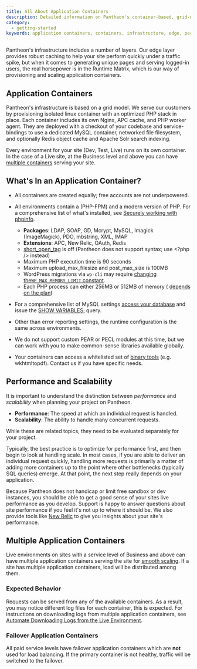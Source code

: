```yaml
---
title: All About Application Containers
description: Detailed information on Pantheon's container-based, grid-model infrastructure.
category:
  - getting-started
keywords: application containers, containers, infrastructure, edge, performance, scalability, scaling
---
```

Pantheon's infrastructure includes a number of layers. Our edge layer provides robust caching to help your site perform quickly under a traffic spike, but when it comes to generating unique pages and serving logged-in users, the real horsepower is in the Runtime Matrix, which is our way of provisioning and scaling application containers.

## Application Containers

Pantheon's infrastructure is based on a grid model. We serve our customers by provisioning isolated linux container with an optimized PHP stack in place. Each container includes its own Nginx, APC cache, and PHP worker agent. They are deployed with a checkout of your codebase and service-bindings to use a dedicated MySQL container, networked file filesystem, and optionally Redis object cache and Apache Solr search indexing.

Every environment for your site (Dev, Test, Live) runs on its own container. In the case of a Live site, at the Business level and above you can have [multiple containers](#multiple-application-containers) serving your site.

## What's In an Application Container?

- All containers are created equally; free accounts are not underpowered.
- All environments contain a (PHP-FPM) and a modern version of PHP. For a comprehensive list of what's installed, see [Securely working with phpinfo](/docs/articles/sites/secure-phpinfo).
  - **Packages**: LDAP, SOAP, GD, Mcrypt, MySQL, Imagick (ImageMagick), PDO, mbstring, XML, IMAP
  - **Extensions**: APC, New Relic, OAuth, Redis
  - [short\_open\_tag](http://www.php.net/manual/en/ini.core.php#ini.short-open-tag) is off (Pantheon does not support <? ?> syntax; use <?php /> instead)
  - Maximum PHP execution time is 90 seconds
  - Maximum upload\_max\_filesize and post\_max\_size is 100MB
  - WordPress migrations via `wp-cli` may require [changing the`WP_MAX_MEMORY_LIMIT` constant](http://codex.wordpress.org/Editing_wp-config.php#Increasing_memory_allocated_to_PHP).
  - Each PHP process can either 256MB or 512MB of memory ( [depends on the plan](https://www.pantheon.io/pricing))

- For a comprehensive list of MySQL settings [access your database](/docs/articles/local/accessing-mysql-databases/) and issue the [SHOW VARIABLES;](http://dev.mysql.com/doc/refman/5.0/en/show-variables.html) query.
- Other than error reporting settings, the runtime configuration is the same across environments.
- We do not support custom PEAR or PECL modules at this time, but we can work with you to make common-sense libraries available globally.
- Your containers can access a whitelisted set of [binary tools](/docs/articles/sites/external-libraries) (e.g. wkhtmltopdf). Contact us if you have specific needs.

## Performance and Scalability

It is important to understand the distinction between _performance_ and _scalability_ when planning your project on Pantheon.

- **Performance**: The speed at which an individual request is handled.
- **Scalability**: The ability to handle many concurrent requests.

While these are related topics, they need to be evaluated separately for your project.

Typically, the best practice is to optimize for performance first, and then begin to look at handling scale. In most cases, if you are able to deliver an individual request quickly, handling more requests is primarily a matter of adding more containers up to the point where other bottlenecks (typically SQL queries) emerge. At that point, the next step really depends on your application.

Because Pantheon does not handicap or limit free sandbox or dev instances, you should be able to get a good sense of your sites live performance as you develop. Support is happy to answer questions about site performance if you feel it's not up to where it should be. We also provide tools like [New Relic](/docs/articles/sites/newrelic/new-relic-performance-analysis) to give you insights about your site's performance.

## Multiple Application Containers
Live environments on sites with a service level of Business and above can have multiple application containers serving the site for [smooth scaling](https://pantheon.io/features/smooth-scaling). If a site has multiple application containers, load will be distributed among them.
### Expected Behavior
Requests can be served from any of the available containers. As a result, you may notice different log files for each container, this is expected. For instructions on downloading logs from multiple application containers, see [Automate Downloading Logs from the Live Environment](/docs/articles/sites/logs/downloading-live-error-logs).
### Failover Application Containers
All paid service levels have failover application containers which are <strong>not</strong> used for load balancing. If the primary container is not healthy, traffic will be switched to the failover.
